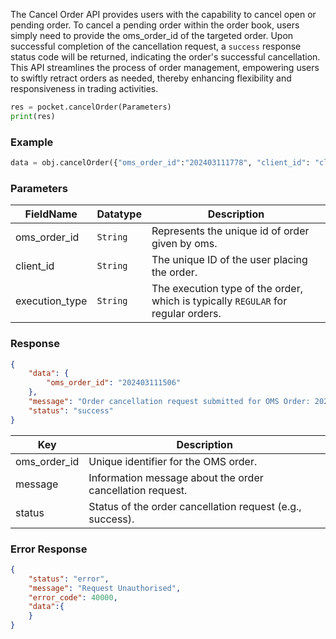 <!-- ## Cancel a regular order -->
The Cancel Order API provides users with the capability to cancel open or pending order. To cancel a pending order within the order book, users simply need to provide the oms_order_id of the targeted order. Upon successful completion of the cancellation request, a `success` response status code will be returned, indicating the order's successful cancellation. This API streamlines the process of order management, empowering users to swiftly retract orders as needed, thereby enhancing flexibility and responsiveness in trading activities.

```python
res = pocket.cancelOrder(Parameters)
print(res)
```

### Example
```python
data = obj.cancelOrder({"oms_order_id":"202403111778", "client_id": "clintId", "execution_type": "REGULAR"})
```


### Parameters

| FieldName          | Datatype | Description                                    |
|--------------------|----------|------------------------------------------------|
| oms_order_id       | `String`   | Represents the unique id of order given by oms.|
| client_id           | `String`   | The unique ID of the user placing the order.|
| execution_type      | `String`   | The execution type of the order, which is typically `REGULAR` for regular orders.                                  |




### Response
```json
{
    "data": {
        "oms_order_id": "202403111506"
    },
    "message": "Order cancellation request submitted for OMS Order: 202403111506",
    "status": "success"
}
```

| Key              | Description                                                |
|------------------|------------------------------------------------------------|
| oms_order_id     | Unique identifier for the OMS order.                       |
| message          | Information message about the order cancellation request.  |
| status           | Status of the order cancellation request (e.g., success).  |


### Error Response 
```json
{
    "status": "error",
    "message": "Request Unauthorised",
    "error_code": 40000,
    "data":{
    }
}
```
